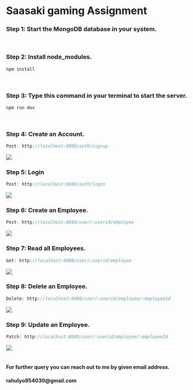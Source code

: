 # Saasaki gaming Assignment

<h3>Step 1: Start the MongoDB database in your system.</h3>
<br/>
<h3>Step 2: Install node_modules.</h3>

```Javascript
npm install
```
<br/>
<h3>Step 3: Type this command in your terminal to start the server.</h3>

```Javascript
npm run dev
```
<br/>

<h3>Step 4: Create an Account.</h3>

```Javascript
Post: http://localhost:8080/auth/signup
```
<img src="https://i.ibb.co/8Nh5cpN/Signup.png">
<br/>

<h3>Step 5: Login</h3>

```Javascript
Post: http://localhost:8080/auth/login
```
<img src="https://i.ibb.co/LhMPPnZ/login.png">
<br/>

<h3>Step 6: Create an Employee.</h3>

```Javascript
Post: http://localhost:8080/user/:userid/employee
```
<img src="https://i.ibb.co/K5h8FC8/post-req.png">
<br/>

<h3>Step 7: Read all Employees.</h3>

```Javascript
Get: http://localhost:8080/user/:userid/employee
```
<img src="https://i.ibb.co/Lv8X6BQ/get-req.png">
<br/>

<h3>Step 8: Delete an Employee.</h3>

```Javascript
Delete: http://localhost:8080/user/:userid/employee/:employeeId
```
<img src="https://i.ibb.co/9t9hyyv/delete-req.png">
<br/>

<h3>Step 9: Update an Employee.</h3>

```Javascript
Patch: http://localhost:8080/user/:userid/employee/:employeeId
```
<img src="https://i.ibb.co/CHhnLWp/update-req.png">
<br/>
<br/>

<h4>For further query you can reach out to me by given email address.</h4>
<h4>rahulyo954030@gmail.com</h4>


 
